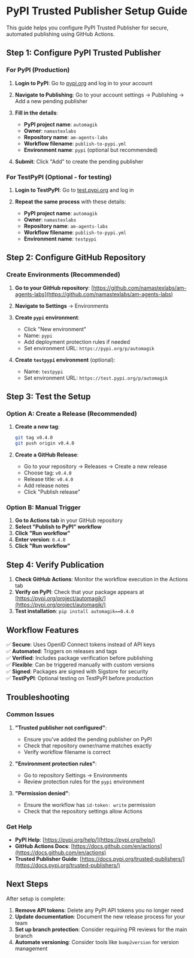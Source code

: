 # PyPI Trusted Publisher Setup Guide

This guide helps you configure PyPI Trusted Publisher for secure, automated publishing using GitHub Actions.

## Step 1: Configure PyPI Trusted Publisher

### For PyPI (Production)

1. **Login to PyPI**: Go to [pypi.org](https://pypi.org) and log in to your account

2. **Navigate to Publishing**: Go to your account settings → Publishing → Add a new pending publisher

3. **Fill in the details**:
   - **PyPI project name**: `automagik`
   - **Owner**: `namastexlabs`
   - **Repository name**: `am-agents-labs`
   - **Workflow filename**: `publish-to-pypi.yml`
   - **Environment name**: `pypi` (optional but recommended)

4. **Submit**: Click "Add" to create the pending publisher

### For TestPyPI (Optional - for testing)

1. **Login to TestPyPI**: Go to [test.pypi.org](https://test.pypi.org) and log in

2. **Repeat the same process** with these details:
   - **PyPI project name**: `automagik`
   - **Owner**: `namastexlabs`
   - **Repository name**: `am-agents-labs`
   - **Workflow filename**: `publish-to-pypi.yml`
   - **Environment name**: `testpypi`

## Step 2: Configure GitHub Repository

### Create Environments (Recommended)

1. **Go to your GitHub repository**: [https://github.com/namastexlabs/am-agents-labs](https://github.com/namastexlabs/am-agents-labs)

2. **Navigate to Settings** → Environments

3. **Create `pypi` environment**:
   - Click "New environment"
   - Name: `pypi`
   - Add deployment protection rules if needed
   - Set environment URL: `https://pypi.org/p/automagik`

4. **Create `testpypi` environment** (optional):
   - Name: `testpypi`
   - Set environment URL: `https://test.pypi.org/p/automagik`

## Step 3: Test the Setup

### Option A: Create a Release (Recommended)

1. **Create a new tag**:
   ```bash
   git tag v0.4.0
   git push origin v0.4.0
   ```

2. **Create a GitHub Release**:
   - Go to your repository → Releases → Create a new release
   - Choose tag: `v0.4.0`
   - Release title: `v0.4.0`
   - Add release notes
   - Click "Publish release"

### Option B: Manual Trigger

1. **Go to Actions tab** in your GitHub repository
2. **Select "Publish to PyPI" workflow**
3. **Click "Run workflow"**
4. **Enter version**: `0.4.0`
5. **Click "Run workflow"**

## Step 4: Verify Publication

1. **Check GitHub Actions**: Monitor the workflow execution in the Actions tab
2. **Verify on PyPI**: Check that your package appears at [https://pypi.org/project/automagik/](https://pypi.org/project/automagik/)
3. **Test installation**: `pip install automagik==0.4.0`

## Workflow Features

✅ **Secure**: Uses OpenID Connect tokens instead of API keys  
✅ **Automated**: Triggers on releases and tags  
✅ **Verified**: Includes package verification before publishing  
✅ **Flexible**: Can be triggered manually with custom versions  
✅ **Signed**: Packages are signed with Sigstore for security  
✅ **TestPyPI**: Optional testing on TestPyPI before production  

## Troubleshooting

### Common Issues

1. **"Trusted publisher not configured"**:
   - Ensure you've added the pending publisher on PyPI
   - Check that repository owner/name matches exactly
   - Verify workflow filename is correct

2. **"Environment protection rules"**:
   - Go to repository Settings → Environments
   - Review protection rules for the `pypi` environment

3. **"Permission denied"**:
   - Ensure the workflow has `id-token: write` permission
   - Check that the repository settings allow Actions

### Get Help

- **PyPI Help**: [https://pypi.org/help/](https://pypi.org/help/)
- **GitHub Actions Docs**: [https://docs.github.com/en/actions](https://docs.github.com/en/actions)
- **Trusted Publisher Guide**: [https://docs.pypi.org/trusted-publishers/](https://docs.pypi.org/trusted-publishers/)

## Next Steps

After setup is complete:

1. **Remove API tokens**: Delete any PyPI API tokens you no longer need
2. **Update documentation**: Document the new release process for your team
3. **Set up branch protection**: Consider requiring PR reviews for the main branch
4. **Automate versioning**: Consider tools like `bump2version` for version management